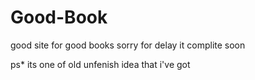 # Good-Book
good site for good books
  sorry for delay 
  it complite soon 
  
  ps* its one of old unfenish idea that i've got 
